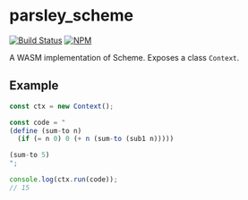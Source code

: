 # parsley_scheme

[![Build Status](https://travis-ci.org/g-s-k/parsley.svg?branch=master)](https://travis-ci.org/g-s-k/parsley)
[![NPM](https://nodei.co/npm/parsley_scheme.png?mini=true)](https://nodei.co/npm/parsley_scheme/)

A WASM implementation of Scheme. Exposes a class `Context`.

## Example

```javascript
const ctx = new Context();

const code = "
(define (sum-to n)
  (if (= n 0) 0 (+ n (sum-to (sub1 n)))))

(sum-to 5)
";

console.log(ctx.run(code));
// 15
```
